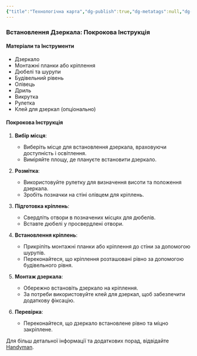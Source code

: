 ```yaml
---
{"title":"Технологічна карта","dg-publish":true,"dg-metatags":null,"dg-home":null,"permalink":"/vstanovlennya-dzerkala/tehnologichna-karta/","dgPassFrontmatter":true,"noteIcon":""}
---
```


### Встановлення Дзеркала: Покрокова Інструкція

#### Матеріали та Інструменти
- Дзеркало
- Монтажні планки або кріплення
- Дюбелі та шурупи
- Будівельний рівень
- Олівець
- Дриль
- Викрутка
- Рулетка
- Клей для дзеркал (опціонально)

#### Покрокова Інструкція
1. **Вибір місця**:
   - Виберіть місце для встановлення дзеркала, враховуючи доступність і освітлення.
   - Виміряйте площу, де плануєте встановити дзеркало.

2. **Розмітка**:
   - Використовуйте рулетку для визначення висоти та положення дзеркала.
   - Зробіть позначки на стіні олівцем для кріплень.

3. **Підготовка кріплень**:
   - Свердліть отвори в позначених місцях для дюбелів.
   - Вставте дюбелі у просвердлені отвори.

4. **Встановлення кріплень**:
   - Прикріпіть монтажні планки або кріплення до стіни за допомогою шурупів.
   - Переконайтеся, що кріплення розташовані рівно за допомогою будівельного рівня.

5. **Монтаж дзеркала**:
   - Обережно встановіть дзеркало на кріплення.
   - За потреби використовуйте клей для дзеркал, щоб забезпечити додаткову фіксацію.

6. **Перевірка**:
   - Переконайтеся, що дзеркало встановлене рівно та міцно закріплене.

Для більш детальної інформації та додаткових порад, відвідайте [Handyman](https://handyman.pp.ua/).